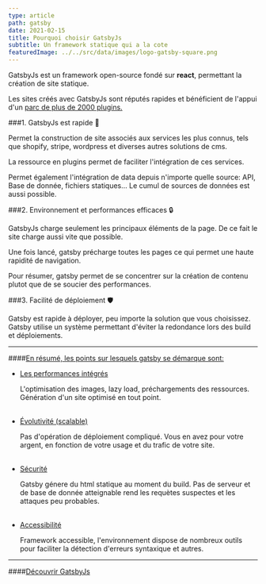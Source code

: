 ```yaml
---
type: article
path: gatsby
date: 2021-02-15
title: Pourquoi choisir GatsbyJs
subtitle: Un framework statique qui a la cote
featuredImage: ../../src/data/images/logo-gatsby-square.png
---
```


GatsbyJs est un framework open-source fondé sur **react**, permettant la création de site statique.

Les sites créés avec GatsbyJs sont réputés rapides et bénéficient de l'appui d'un [parc de plus de 2000 plugins.](https://www.gatsbyjs.com/plugins)

###1. GatsbyJs est rapide 🚀

Permet la construction de site associés aux services les plus connus, tels que shopify, stripe, wordpress et diverses autres solutions de cms.

La ressource en plugins permet de faciliter l'intégration de ces services.

Permet également l'intégration de data depuis n'importe quelle source: API, Base de donnée, fichiers statiques...
Le cumul de sources de données est aussi possible.

###2. Environnement et performances efficaces 🔒

GatsbyJs charge seulement les principaux éléments de la page. De ce fait le site charge aussi vite que possible.

Une fois lancé, gatsby précharge toutes les pages ce qui permet une haute rapidité de navigation.

Pour résumer, gatsby permet de se concentrer sur la création de contenu plutot que de se soucier des performances.

###3. Facilité de déploiement 🛡️

Gatsby est rapide à déployer, peu importe la solution que vous choisissez.
Gatsby utilise un système permettant d'éviter la redondance lors des build et déploiements.

---

####<u>En résumé, les points sur lesquels gatsby se démarque sont:</u>

- <u>Les performances intégrés</u>

  L'optimisation des images, lazy load, préchargements des ressources. Génération d'un site optimisé en tout point.
  <br></br>

- <u>Évolutivité (scalable)</u>

  Pas d'opération de déploiement compliqué. Vous en avez pour votre argent, en fonction de votre usage et du trafic de votre site.
  <br></br>

- <u>Sécurité</u>

  Gatsby génere du html statique au moment du build. Pas de serveur et de base de donnée atteignable rend les requètes suspectes et les attaques peu probables.
  <br></br>

- <u>Accessibilité</u>

  Framework accessible, l'environnement dispose de nombreux outils pour faciliter la détection d'erreurs syntaxique et autres.

---

####[Découvrir GatsbyJs](https://www.gatsbyjs.com/)
